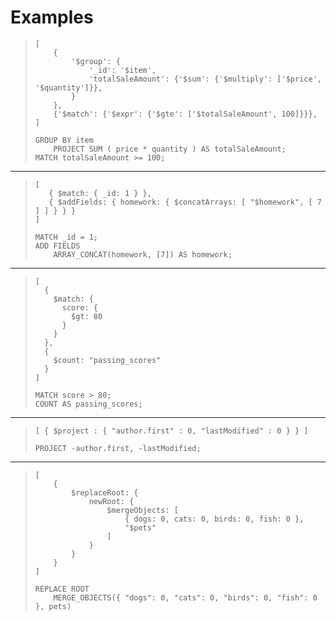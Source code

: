 # Examples

> ```MQL
> [
>     {
>         '$group': {
>             '_id': '$item',
>             'totalSaleAmount': {'$sum': {'$multiply': ['$price', '$quantity']}},
>         }
>     },
>     {'$match': {'$expr': {'$gte': ['$totalSaleAmount', 100]}}},
> ]
> ```
>
> ```EasyMQL
> GROUP BY item
>     PROJECT SUM ( price * quantity ) AS totalSaleAmount;
> MATCH totalSaleAmount >= 100;
> ```

----

> ```MQL
> [
>    { $match: { _id: 1 } },
>    { $addFields: { homework: { $concatArrays: [ "$homework", [ 7 ] ] } } }
> ]
> ```
>
> ```EasyMQL
> MATCH _id = 1;
> ADD FIELDS
>     ARRAY_CONCAT(homework, [7]) AS homework;
> ```

----

> ```MQL
> [
>   {
>     $match: {
>       score: {
>         $gt: 80
>       }
>     }
>   },
>   {
>     $count: "passing_scores"
>   }
> ]
> ```
>
> ```EasyMQL
> MATCH score > 80;
> COUNT AS passing_scores;
> ```

----

> ```MQL
> [ { $project : { "author.first" : 0, "lastModified" : 0 } } ]
> ```
>
> ```EasyMQL
> PROJECT -author.first, -lastModified;
> ```

----

> ```MQL
> [
>     {
>         $replaceRoot: {
>             newRoot: {
>                 $mergeObjects: [
>                     { dogs: 0, cats: 0, birds: 0, fish: 0 },
>                     "$pets"
>                 ]
>             }
>         }
>     }
> ]
> ```
>
> ```EasyMQL
> REPLACE ROOT
>     MERGE_OBJECTS({ "dogs": 0, "cats": 0, "birds": 0, "fish": 0 }, pets)
> ```
